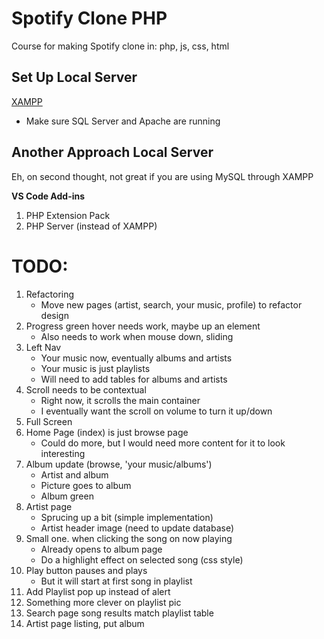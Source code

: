 # Spotify Clone PHP

Course for making Spotify clone in: php, js, css, html

## Set Up Local Server

[XAMPP](https://www.apachefriends.org/index.html)

- Make sure SQL Server and Apache are running

## Another Approach Local Server

Eh, on second thought, not great if you are using MySQL through XAMPP

**VS Code Add-ins**

1. PHP Extension Pack
1. PHP Server (instead of XAMPP)

# TODO:

1. Refactoring
   - Move new pages (artist, search, your music, profile) to refactor design
1. Progress green hover needs work, maybe up an element
   - Also needs to work when mouse down, sliding
1. Left Nav
   - Your music now, eventually albums and artists
   - Your music is just playlists
   - Will need to add tables for albums and artists
1. Scroll needs to be contextual
   - Right now, it scrolls the main container
   - I eventually want the scroll on volume to turn it up/down
1. Full Screen
1. Home Page (index) is just browse page
   - Could do more, but I would need more content for it to look interesting
1. Album update (browse, 'your music/albums')
   - Artist and album
   - Picture goes to album
   - Album green
1. Artist page
   - Sprucing up a bit (simple implementation)
   - Artist header image (need to update database)
1. Small one. when clicking the song on now playing
   - Already opens to album page
   - Do a highlight effect on selected song (css style)
1. Play button pauses and plays
   - But it will start at first song in playlist
1. Add Playlist pop up instead of alert
1. Something more clever on playlist pic
1. Search page song results match playlist table
1. Artist page listing, put album

